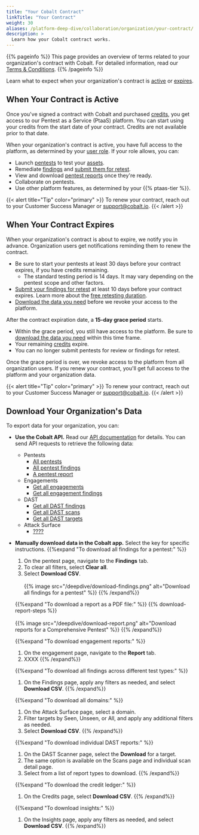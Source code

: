 ```yaml
---
title: "Your Cobalt Contract"
linkTitle: "Your Contract"
weight: 30
aliases: /platform-deep-dive/collaboration/organization/your-contract/
description: >
  Learn how your Cobalt contract works.
---
```


{{% pageinfo %}}
This page provides an overview of terms related to your organization's contract with Cobalt. For detailed information, read our [Terms & Conditions](https://www.cobalt.io/terms).
{{% /pageinfo %}}

Learn what to expect when your organization's contract is [active](#when-your-contract-is-active) or [expires](#when-your-contract-expires).

## When Your Contract is Active

Once you've signed a contract with Cobalt and purchased [credits](/platform-deep-dive/credits/), you get access to our Pentest as a Service (PtaaS) platform. You can start using your credits from the start date of your contract. Credits are not available prior to that date.

When your organization's contract is active, you have full access to the platform, as determined by your [user role](/platform-deep-dive/collaboration/user-roles/). If your role allows, you can:

- Launch [pentests](/platform-deep-dive/pentests/) to test your [assets](/platform-deep-dive/assets/).
- Remediate [findings](/platform-deep-dive/pentests/findings/) and [submit them for retest](/platform-deep-dive/pentests/findings/remediate-findings/#submit-a-finding-for-retest).
- View and download [pentest reports](/platform-deep-dive/pentests/reports/) once they're ready.
- Collaborate on pentests.
- Use other platform features, as determined by your {{% ptaas-tier %}}.

{{< alert title="Tip" color="primary" >}}
To renew your contract, reach out to your Customer Success Manager or support@cobalt.io.
{{< /alert >}}

## When Your Contract Expires

When your organization's contract is about to expire, we notify you in advance. Organization users get notifications reminding them to renew the contract.

- Be sure to start your pentests at least 30 days before your contract expires, if you have credits remaining.
  - The standard testing period is 14 days. It may vary depending on the pentest scope and other factors.
- [Submit your findings for retest](/platform-deep-dive/pentests/findings/remediate-findings/#submit-a-finding-for-retest) at least 10 days before your contract expires. Learn more about the [free retesting duration](/platform-deep-dive/pentests/findings/remediate-findings/#free-retesting-duration).
- [Download the data you need](#download-your-organizations-pentest-data) before we revoke your access to the platform.

After the contract expiration date, a **15-day grace period** starts.

- Within the grace period, you still have access to the platform. Be sure to [download the data you need](#download-your-organizations-pentest-data) within this time frame.
- Your remaining [credits](/platform-deep-dive/credits/) expire.
- You can no longer submit pentests for review or findings for retest.

Once the grace period is over, we revoke access to the platform from all organization users. If you renew your contract, you'll get full access to the platform and your organization data.

{{< alert title="Tip" color="primary" >}}
To renew your contract, reach out to your Customer Success Manager or support@cobalt.io.
{{< /alert >}}

## Download Your Organization's Data

To export data for your organization, you can:

- **Use the Cobalt API.** Read our [API documentation](/cobalt-api/documentation/v2) for details. You can send API requests to retrieve the following data:
  - Pentests
    - [All pentests](/cobalt-api/documentation/v2/#get-all-pentests)
    - [All pentest findings](/cobalt-api/documentation/v2/#get-all-findings)
    - [A pentest report](/cobalt-api/documentation/v2/#get-a-pentest-report)
  - Engagements
    - [Get all engagements](/cobalt-api/documentation/v2/#get-all-engagements)
    - [Get all engagement findings](/cobalt-api/documentation/v2/#get-all-engagement-findings)
  - DAST
    - [Get all DAST findings](/cobalt-api/documentation/v2/#get-all-dast-findings)
    - [Get all DAST scans](/cobalt-api/documentation/v2/#get-all-dast-scans)
    - [Get all DAST targets](/cobalt-api/documentation/v2/#get-all-dast-targets)
  - Attack Surface 
    - [????](/cobalt-api/documentation/v2/#get-attack-surface)
- **Manually download data in the Cobalt app.** Select the <i style="font-size:x-large; color: #0047AB" class="fas fa-chevron-right"></i> key for specific instructions.
   {{%expand "To download all findings for a pentest:" %}}
   1. On the pentest page, navigate to the **Findings** tab.
   2. To clear all filters, select **Clear all**.
   3. Select **Download CSV**.<br><br>
   {{% image src="/deepdive/download-findings.png" alt="Download all findings for a pentest" %}}
   {{% /expand%}}

   {{%expand "To download a report as a PDF file:" %}}
   {{% download-report-steps %}}<br><br>
   {{% image src="/deepdive/download-report.png" alt="Download reports for a Comprehensive Pentest" %}}
   {{% /expand%}}

   {{%expand "To download engagement reports:" %}}
   1. On the engagement page, navigate to the **Report** tab.
   2. XXXX
   {{% /expand%}}
  
   {{%expand "To download all findings across different test types:" %}}
   1. On the Findings page, apply any filters as needed, and select **Download CSV**.
   {{% /expand%}}
  
   {{%expand "To download all domains:" %}}
   1. On the Attack Surface page, select a domain.
   2. Filter targets by Seen, Unseen, or All, and apply any additional filters as needed.
   3. Select **Download CSV**.
   {{% /expand%}}
  
   {{%expand "To download individual DAST reports:" %}}
   1. On the DAST Scanner page, select the **Download** for a target.
     2. The same option is available on the Scans page and individual scan detail page.   
   3. Select from a list of report types to download.
   {{% /expand%}}
  
   {{%expand "To download the credit ledger:" %}}
   1. On the Credits page, select **Download CSV**.
   {{% /expand%}}
  
   {{%expand "To download insights:" %}}
   1. On the Insights page, apply any filters as needed, and select **Download CSV**.
   {{% /expand%}}
